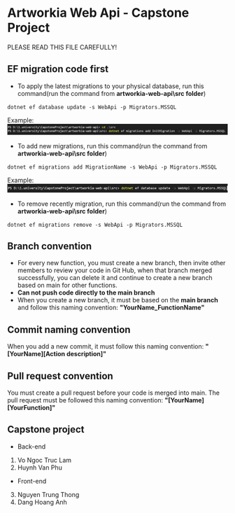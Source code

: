 # Artworkia Web Api - Capstone Project
PLEASE READ THIS FILE CAREFULLY!
## EF migration code first
- To apply the latest migrations to your physical database, run this command(run the command from <strong>artworkia-web-api\src folder</strong>)
```
dotnet ef database update -s WebApi -p Migrators.MSSQL
```
Example:
![](./screenshots/Screenshot%202023-12-06%20183420.png)
- To add new migrations, run this command(run the command from <strong>artworkia-web-api\src folder</strong>)
```
dotnet ef migrations add MigrationName -s WebApi -p Migrators.MSSQL
```
Example:
![](./screenshots/Screenshot%202023-12-06%20232425.png)
- To remove recently migration, run this command(run the command from <strong>artworkia-web-api\src folder</strong>)
```
dotnet ef migrations remove -s WebApi -p Migrators.MSSQL
```
## Branch convention
- For every new function, you must create a new branch, then invite other members to review your code in Git Hub, when that branch merged successfully, you can delete it and continue to create a new branch based on main for other functions.
- **Can not push code directly to the main branch**
- When you create a new branch, it must be based on the **main branch** and follow this naming convention:
**"YourName_FunctionName"**
## Commit naming convention
When you add a new commit, it must follow this naming convention:
**"[YourName][Action description]"**
## Pull request convention
You must create a pull request before your code is merged into main. The pull request must be followed this naming convention:
**"[YourName][YourFunction]"**
## Capstone project
- Back-end
1. Vo Ngoc Truc Lam
2. Huynh Van Phu
- Front-end
3. Nguyen Trung Thong
4. Dang Hoang Anh
